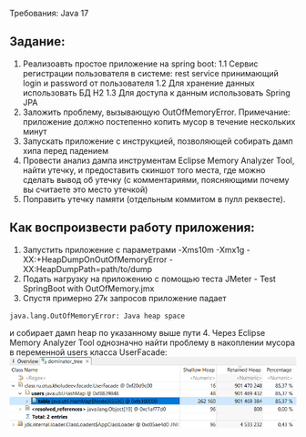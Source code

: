 Требования: Java 17



## Задание:
1. Реализоавть простое приложение на spring boot:
1.1 Сервис регистрации пользователя в системе: rest service принимающий login и password от пользователя
1.2 Для хранение данных использовать БД H2
1.3 Для доступа к данным использовать Spring JPA
2. Заложить проблему, вызывающую OutOfMemoryError. Примечание: приложение должно постепенно копить мусор в течение нескольких минут
3. Запускать приложение с инструкцией, позволяющей собирать дамп хипа перед падением
4. Провести анализ дампа инструментам Eclipse Memory Analyzer Tool, найти утечку, и предоставить скиншот того места, где можно сделать вывод об утечку (с комментариями, поясняющими почему вы считаете это место утечкой)
5. Поправить утечку памяти (отдельным коммитом в пулл реквесте).


## Как воспроизвести работу приложения:
1. Запустить приложение с параметрами
   -Xms10m -Xmx1g -XX:+HeapDumpOnOutOfMemoryError -XX:HeapDumpPath=path/to/dump
2. Подать нагрузку на приложению с помощью теста JMeter - Test SpringBoot with OutOfMemory.jmx
3. Спустя примерно 27к запросов приложение падает
```
java.lang.OutOfMemoryError: Java heap space
```
и собирает дамп heap по указанному выше пути
4. Через Eclipse Memory Analyzer Tool однозначно найти проблему в накоплении мусора в переменной users 
класса UserFacade:
![DominatorTree](DominatorTree.PNG?raw=true "DominatorTree")